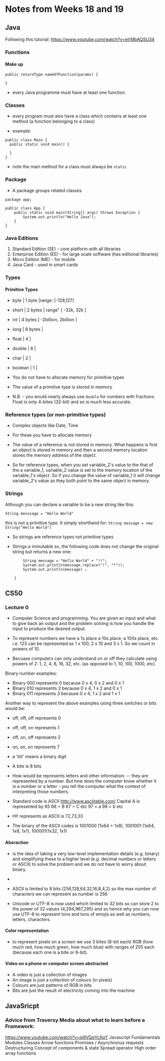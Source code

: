 # Notes from Weeks 18 and 19

## Java
Following this tutorial: https://www.youtube.com/watch?v=eIrMbAQSU34
### Functions
#### Make up 
```
public returnType nameOfFunction(params) {

}
```

* every Java programme must have at least one function. 

### Classes

* every program must also have a class which contains at least one method (a function belonging to a class)

* example: 
```
public class Main {
  public static void main() {
  
  }
}
```

* note the main method for a class must always be ```static```

### Package
* A package groups related classes
```
package app;

public class App {
    public static void main(String[] args) throws Exception {
        System.out.println("Hello Java");
    }
}
```

### Java Editions
1. Standard Edition (SE) - core platform with all libraries
2. Enterprise Edition (EE) - for large scale software (has editional libraries)
3. Micro Edition (ME) - for mobile
4. Java Card - used in smart cards

### Types

#### Primitive Types
* byte | 1 byte |range: [-128,127]
* short | 2 bytes | range" [ -32k, 32k ]
* int | 4 bytes [ -2billion, 2billion ]
* long | 8 bytes | 
* float | 4 |
* double | 8 |
* char | 2 |
* boolean | 1 |

* You do not have to allocate memory for primitive types

* The value of a primitive type is stored in memory

* N.B. - you would nearly always use ```double``` for numbers with fractions. Float is only 4-bites (32-bit) and so is much less accurate.

### Reference types (or non-primitive types)
* Complex objects like Date, Time

* For these you have to allocate memory

* The value of a reference is not stored in memory. What happens is first an object is stored in memory and then a second memory location stores the memory address of the object.

* So for reference types, when you set variable_2's value to the that of the a variable_1, variable_2 value is set to the memory location of the variable_1's object. So if you change the value of variable_1 it will change variable_2's value as they both point to the same object in memory.

### Strings

Although you can declare a variable to be a new string like this:
```
String messsage = "Hello World"
```
this is not a primitive type. It simply shorthand for:
```String message = new String("Hello World")```

* So strings are reference types not primitive types

* Strings a immutable so, the following code does not change the original string but returns a new one:
```public static void main(String[] args) {
        String message = "Hello World" + "!!";
        System.out.println(message.replace("!", "*"));
        System.out.println(message) ;

    }
```

## CS50

### Lecture 0
* Computer Science and programming. You are given an input and what to give back an output and the problem solving is how you handle the input to produce the desired output. 

* To represent numbers we have a 1s place a 10s place, a 100s place, etc. i.e. 123 can be represented as 1 x 100, 2 x 10 and 3 x 1. So we count in powers of 10. 

* Becuase computers can only understand on or off they calculate using powers of 2: 1, 2, 4, 8, 16, 32, etc. (as opposed to 1, 10, 100, 1000, etc). 

Binary number examples: 

* Binary 000 represents 0 because 0 x 4, 0 x 2 and 0 x 1 
* Binary 010 represents 2 because 0 x 4, 1 x 2 and 0 x 1
* Binary 011 represents 3 because 0 x 4, 1 x 2 and 1 x 1

Another way to represent the above examples using three switches or bits would be:

* off, off, off represents 0
* off, off, on represents 1
* off, on, off represents 2
* on, on, on represents 7

* a 'bit' means a binary digit
* A bite is 8 bits

* How would be represents letters and other information:
-- they are represented by a number. But how does the computer know whether it is a number or a letter - you tell the computer what the context of interpreting those numbers. 

* Standard code is ASCII http://www.asciitable.com/
Capital A is represented by 65
66 = B
67 = C
etc
97 = a
98 = b
etc

* HI! represents as ASCII is 72,73,33
* The binary of the ASCII codes is 1001000 (1x64 + 1x8), 1001001 (1x64, 1x8, 1x1), 100001(1x32, 1x1)

#### Absraction
* is the idea of taking a very low-level implementation details (e.g. binary) and simplifying these to a higher level (e.g. decimal numbers or letters or ASCII) to solve the problem and we do not have to worry about binary. 

- 

* ASCII is limited to 8 bits (256,128,64,32,16,8,4,2) so the max number of characters we can represent as number is 256 

* Unicode or UTF-8 is now used which limited to 32 bits so can store 2 to the power of 32 values (4,294,967,295) and so hence why you can now use UTF-8 to represent tons and tons of emojis as well as numbers, letters, characters. 

#### Color representation 
* to represent pixels on a screen we use 3 bites (8-bit each) RGB (how much red, how much green, how much blue) with ranges of 255 each (because each one is a bite or 8-bit). 

#### Video on a phone or computer screen abstracted
- A video is just a collection of images
- An image is just a collection of colours (in pixels)
- Colours are just patterns of RGB in bits
- Bits are just the result of electricity coming into the machine 


## JavaSricpt
### Advice from Traversy Media about what to learn before a Framework:
https://www.youtube.com/watch?v=qi9VQqYcXqY
Javascript Fundamentals
Modules
Classes
Arrow functions
Promises / Asynchronus requests
Destructuring
Concept of components & state
Spread operator
High order array functions
